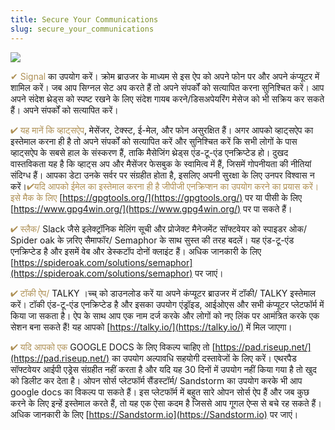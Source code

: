 ```yaml
---
title: Secure Your Communications
slug: secure_your_communications
---
```


![](/images/coverchap_9.jpg)





<span class="leadtip" style="color:#ae9055">✔ Signal</span> का उपयोग करें। क्रोम ब्राउजर के माध्यम से इस ऐप को अपने फोन पर और अपने कंप्यूटर में शामिल करें। जब आप सिग्नल सेट अप करते हैं तो अपने संपर्कों को सत्यापित करना सुनिश्चित करें। आप अपने संदेश थ्रेड्स को स्पष्ट रखने के लिए संदेश गायब करने/डिसअपेयरिंग मेसेज को भी सक्रिय कर सकते हैं। अपने संपर्कों को सत्यापित करें।

<span class="leadtip" style="color:#ae9055">✔ यह मानें कि व्हाट्सऐप</span>, मेसेंजर, टेक्स्ट, ई-मेल, और फोन असुरक्षित हैं। अगर आपको व्हाट्सऐप का इस्तेमाल करना ही है तो अपने संपर्कों को सत्यापित करें और सुनिश्चित करें कि सभी लोगों के पास व्हाट्सऐप के सबसे हाल के संस्करण हैं, ताकि मैसेजिंग थ्रेड्स एंड-टू-एंड एनक्रिप्टेड हो। दुखद वास्तविकता यह है कि व्हाट्स अप और मैसेंजर फेसबुक के स्वामित्व में हैं, जिसमें गोपनीयता की नीतियां संदिग्ध हैं। आपका डेटा उनके सर्वर पर संग्रहीत होता है, इसलिए अपनी सुरक्षा के लिए उनपर विश्वास न करें।<span class="leadtip" style="color:#ae9055">✔यदि आपको ईमेल का इस्तेमाल करना ही है जीपीजी एनक्रिप्शन का उपयोग करने का प्रयास करें। इसे मैक के लिए</span> [https://gpgtools.org/](https://gpgtools.org/)  पर या पीसी के लिए [https://www.gpg4win.org/](https://www.gpg4win.org/) पर पा सकते हैं।

<span class="leadtip" style="color:#ae9055">✔ स्लैक/</span> Slack जैसे इलेक्ट्रॉनिक मेलिंग सूची और प्रोजेक्ट मैनेजमेंट सॉफ्टवेयर को स्पाइडर ओक/ Spider oak के ज़रिए सैमाफॉर/ Semaphor के साथ सुस्त की तरह बदलें। यह एंड-टू-एंड एनक्रिप्टेड है और इसमें वेब और डेस्कटॉप दोनों क्लाइंट हैं। अधिक जानकारी के लिए [https://spideroak.com/solutions/semaphor](https://spideroak.com/solutions/semaphor) पर जाएं।




<span class="leadtip" style="color:#ae9055">✔ टॉकी ऐप/</span> TALKY ।च्च् को डाउनलोड करें या अपने कंप्यूटर ब्राउजर में टॉकी/ TALKY इस्तेमाल करें। टॉकी एंड-टू-एंड एनक्रिप्टेड है और इसका उपयोग एंड्रॉइड, आईओएस और सभी कंप्यूटर प्लेटफॉर्म में किया जा सकता है। ऐप के साथ आप एक नाम दर्ज करके और लोगों को नए लिंक पर आमंत्रित करके एक सेशन बना सकते हैं! यह आपको [https://talky.io/](https://talky.io/) में मिल जाएगा।

<span class="leadtip" style="color:#ae9055">✔ यदि आपको एक</span> GOOGLE DOCS के लिए विकल्प चाहिए तो [https://pad.riseup.net/](https://pad.riseup.net/) का उपयोग अल्पावधि सहयोगी दस्तावेजों के लिए करें। एथरपैड सॉफ्टवेयर आईपी एड्रेस संग्रहीत नहीं करता है और यदि यह 30 दिनों में उपयोग नहीं किया गया है तो खुद को डिलीट कर देता है। ओपन सोर्स प्लेटफॉर्म सैंडस्टॉर्म/ Sandstorm का उपयोग करके भी आप google docs का विकल्प पा सकते हैं। इस प्लेटफॉर्म में बहुत सारे ओपन सोर्स ऐप हैं और जब कुछ करने के लिए इन्हें इस्तेमाल करते हैं, तो यह एक ऐसा कदम है जिससे आप गूगल ऐप्स से बचे रह सकते हैं। अधिक जानकारी के लिए [https://Sandstorm.io](https://Sandstorm.io) पर जाएं।
